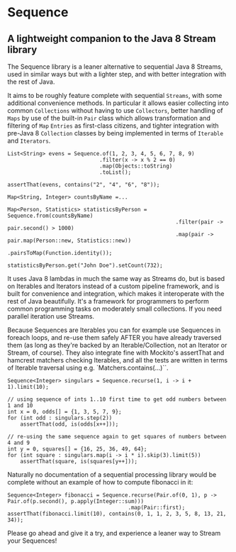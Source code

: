 # Sequence
## A lightweight companion to the Java 8 Stream library

The Sequence library is a leaner alternative to sequential Java 8 Streams, used in similar ways but with a lighter step, and with
better integration with the rest of Java.

It aims to be roughly feature complete with sequential `Streams`, with some additional convenience methods.
In particular it allows easier collecting into common `Collections` without having to use `Collectors`,
better handling of `Maps` by use of the built-in `Pair` class which allows transformation and filtering of
`Map` `Entries` as first-class citizens,
and tighter integration with pre-Java 8 `Collection` classes by being implemented in terms of `Iterable` and `Iterators`.

```
List<String> evens = Sequence.of(1, 2, 3, 4, 5, 6, 7, 8, 9)
                             .filter(x -> x % 2 == 0)
                             .map(Objects::toString)
                             .toList();

assertThat(evens, contains("2", "4", "6", "8"));
```

```
Map<String, Integer> countsByName =...

Map<Person, Statistics> statisticsByPerson = Sequence.from(countsByName)
                                                     .filter(pair -> pair.second() > 1000)
                                                     .map(pair -> pair.map(Person::new, Statistics::new))
                                                     .pairsToMap(Function.identity());

statisticsByPerson.get("John Doe").setCount(732);
```

It uses Java 8 lambdas in much the same way as Streams do, but is based on Iterables and Iterators instead of a custom pipeline framework,
and is built for convenience and integration, which makes it interoperate with the rest of Java beautifully. It's a framework
for programmers to perform common programming tasks on moderately small collections. If you need parallel iteration use
Streams.

Because Sequences are Iterables you can for example use Sequences in foreach loops, and re-use them safely
AFTER you have already traversed them (as long as they're backed by an Iterable/Collection, not an Iterator or Stream, of course).
They also integrate fine with Mockito's assertThat and hamcrest matchers checking Iterables, and all the tests are written
in terms of Iterable traversal using e.g. `Matchers.contains(...)``.

```
Sequence<Integer> singulars = Sequence.recurse(1, i -> i + 1).limit(10);

// using sequence of ints 1..10 first time to get odd numbers between 1 and 10
int x = 0, odds[] = {1, 3, 5, 7, 9};
for (int odd : singulars.step(2))
    assertThat(odd, is(odds[x++]));

// re-using the same sequence again to get squares of numbers between 4 and 9
int y = 0, squares[] = {16, 25, 36, 49, 64};
for (int square : singulars.map(i -> i * i).skip(3).limit(5))
    assertThat(square, is(squares[y++]));
```

Naturally no documentation of a sequential processing library would be complete without an example of how to compute fibonacci in it:

```
Sequence<Integer> fibonacci = Sequence.recurse(Pair.of(0, 1), p -> Pair.of(p.second(), p.apply(Integer::sum)))
                                      .map(Pair::first);
assertThat(fibonacci.limit(10), contains(0, 1, 1, 2, 3, 5, 8, 13, 21, 34));
```
Please go ahead and give it a try, and experience a leaner way to Stream your Sequences!
